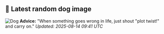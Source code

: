 ## 🐶 Latest random dog image
![Dog](https://images.dog.ceo/breeds/rajapalayam-indian/Rajapalayam-dog.jpg)
**Advice:** "When something goes wrong in life, just shout "plot twist!" and carry on."
*Updated: 2025-08-14 09:41 UTC*
